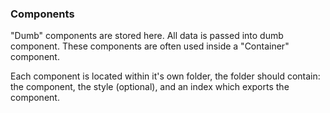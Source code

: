 ### Components
"Dumb" components are stored here. All data is passed into dumb component. These components are often used inside a "Container" component.

Each component is located within it's own folder, the folder should contain: the component, the style (optional), and an index which exports the component.
